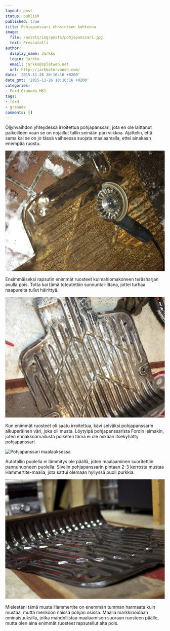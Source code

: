 ```yaml
---
layout: post
status: publish
published: true
title: Pohjapanssari ehostuksen kohteena
image:
  file: /assets/img/posts/pohjapanssari.jpg
  text: Pressutalli
author:
  display_name: Jarkko
  login: Jarkko
  email: jarkko@splatweb.net
  url: http://jarkkotervonen.com/
date: '2015-11-26 20:16:16 +0200'
date_gmt: '2015-11-26 18:16:16 +0200'
categories:
- Ford Granada MK1
tags:
- ford
- granada
comments: []
---
```

Öljynvaihdon yhteydessä irroitettua pohjapanssari, jota en ole laittanut paikoilleen vaan se on nojaillut tallin seinään pari viikkoa. Ajattelin, että sama kai se on jo tässä vaiheessa suojata maalaamalla, ettei ainakaan enempää ruostu.

<amp-img src="/assets/img/posts/pohjapanssari-lahtotilanne.jpg" alt="Lähtötilanne" width="4" height="3" layout="responsive">
  <noscript><img src="/assets/img/posts/pohjapanssari-lahtotilanne.jpg" alt="Lähtötilanne" /></noscript>
</amp-img>

Ensimmäiseksi rapsutin enimmät ruosteet kulmahiomakoneen teräsharjan avulla pois. Totta kai tämä toteutettiin sunnuntai-iltana, jottei turhaa naapureita tullut häirittyä.

<amp-img src="/assets/img/posts/pohjapanssari-hiottuna.jpg" alt="Pohjapanssari hiottuna" width="4" height="3" layout="responsive">
  <noscript><img src="/assets/img/posts/pohjapanssari-hiottuna.jpg" alt="Pohjapanssari hiottuna" /></noscript>
</amp-img>

Kun enimmät ruosteet oli saatu irroitettua, kävi selväksi pohjapanssarin alkuperäinen väri, joka oli musta. Löytyipä pohjapanssarista Fordin leimakin, joten ennakkoarvailusta poiketen tämä ei ole mikään itsekyhätty pohjapanssari.

<amp-img src="/assets/img/posts/pohjapanssari-maalauksessa.jpg" alt="Pohjapanssari maalauksessa" width="4" height="3" layout="responsive">
  <noscript><img src="/assets/img/posts/pohjapanssari-maalauksessa.jpg" alt="Pohjapanssari maalauksessa" /></noscript>
</amp-img>

Autotallin puolella ei lämmitys ole päällä, joten maalaaminen suoritettiin pannuhuoneen puolella. Sivelin pohjapanssarin pintaan 2-3 kerrosta mustaa Hammertite-maalia, jota sattui olemaan hyllyssä puoli purkkia.

<amp-img src="/assets/img/posts/pohjapanssari.jpg" alt="Pohjapanssari" width="4" height="3" layout="responsive">
  <noscript><img src="/assets/img/posts/pohjapanssari.jpg" alt="Pohjapanssari" /></noscript>
</amp-img>

Mielestäni tämä musta Hammertite on enemmän tumman harmaata kuin mustaa, mutta menköön näissä pohjan osissa. Maalia markkinoidaan ominaisuuksilla, jotka mahdollistaa maalaamisen suoraan ruosteen päälle, mutta olen aina enimmät ruosteet rapsutellut alta pois.
